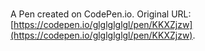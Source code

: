 # 

A Pen created on CodePen.io. Original URL: [https://codepen.io/glglglglgl/pen/KKXZjzw](https://codepen.io/glglglglgl/pen/KKXZjzw).


